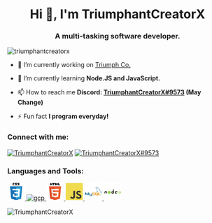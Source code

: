 <h1 align="center">Hi 👋, I'm TriumphantCreatorX</h1>
<h3 align="center">A multi-tasking software developer.</h3>

<p align="left"> <img src="https://komarev.com/ghpvc/?username=triumphantcreatorx&label=Profile%20Views&color=00aecd&style=flat" alt="triumphantcreatorx" /> </p>

- 🔭 I’m currently working on [Triumph Co.](https://www.github.com/Triumph-Co)

- 🌱 I’m currently learning **Node.JS and JavaScript.**

- 📫 How to reach me **Discord: [TriumphantCreatorX#9573](https://www.discordapp.com/users/680533789671292955) (May Change)**

- ⚡ Fun fact **I program everyday!**

<h3 align="left">Connect with me:</h3>
<p align="left">
<a href="https://www.youtube.com/c/TriumphantCreatorX" target="blank"><img align="center" src="https://raw.githubusercontent.com/rahuldkjain/github-profile-readme-generator/master/src/images/icons/Social/youtube.svg" alt="TriumphantCreatorX" height="30" width="40" /></a>
<a href="https://discordapp.com/users/680533789671292955" target="blank"><img align="center" src="https://raw.githubusercontent.com/rahuldkjain/github-profile-readme-generator/master/src/images/icons/Social/discord.svg" alt="TriumphantCreatorX#9573" height="30" width="40" /></a>
</p>

<h3 align="left">Languages and Tools:</h3>
<p align="left"> <a href="https://www.w3schools.com/css/" target="_blank" rel="noreferrer"> <img src="https://raw.githubusercontent.com/devicons/devicon/master/icons/css3/css3-original-wordmark.svg" alt="css3" width="40" height="40"/> </a> <a href="https://cloud.google.com" target="_blank" rel="noreferrer"> <img src="https://www.vectorlogo.zone/logos/google_cloud/google_cloud-icon.svg" alt="gcp" width="40" height="40"/> </a> <a href="https://www.w3.org/html/" target="_blank" rel="noreferrer"> <img src="https://raw.githubusercontent.com/devicons/devicon/master/icons/html5/html5-original-wordmark.svg" alt="html5" width="40" height="40"/> </a> <a href="https://developer.mozilla.org/en-US/docs/Web/JavaScript" target="_blank" rel="noreferrer"> <img src="https://raw.githubusercontent.com/devicons/devicon/master/icons/javascript/javascript-original.svg" alt="javascript" width="40" height="40"/> </a> <a href="https://www.mysql.com/" target="_blank" rel="noreferrer"> <img src="https://raw.githubusercontent.com/devicons/devicon/master/icons/mysql/mysql-original-wordmark.svg" alt="mysql" width="40" height="40"/> </a> <a href="https://nodejs.org" target="_blank" rel="noreferrer"> <img src="https://raw.githubusercontent.com/devicons/devicon/master/icons/nodejs/nodejs-original-wordmark.svg" alt="nodejs" width="40" height="40"/> </a> </p>

<p><img align="center" src="https://github-readme-stats.vercel.app/api/top-langs?username=triumphantcreatorx&show_icons=true&title_color=00aecd&text_color=cdcdcd&bg_color=ffffff&locale=en&layout=compact" alt="TriumphantCreatorX" /></p>

